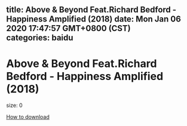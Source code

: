 
title: Above & Beyond Feat.Richard Bedford - Happiness Amplified (2018)
date: Mon Jan 06 2020 17:47:57 GMT+0800 (CST)    
categories: baidu
---

# Above & Beyond Feat.Richard Bedford - Happiness Amplified (2018)
size: 0
 
 

[How to download](https://bpcam.bemobtrk.com/go/2ceec3aa-1ca2-46d6-b9ff-aaa5c184517c?jno=1745)